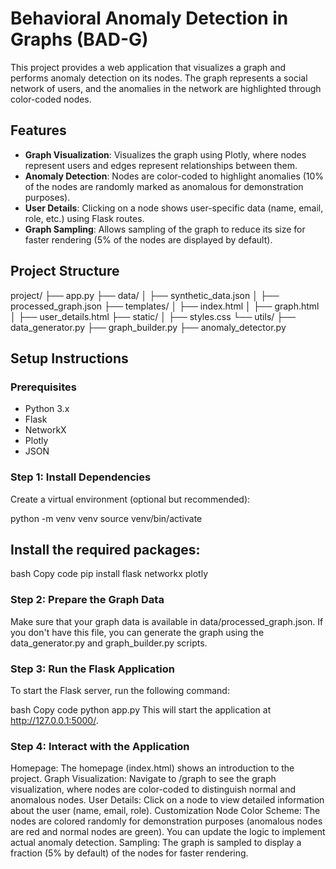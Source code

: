 # Behavioral Anomaly Detection in Graphs (BAD-G)

This project provides a web application that visualizes a graph and performs anomaly detection on its nodes. The graph represents a social network of users, and the anomalies in the network are highlighted through color-coded nodes.

## Features

- **Graph Visualization**: Visualizes the graph using Plotly, where nodes represent users and edges represent relationships between them.
- **Anomaly Detection**: Nodes are color-coded to highlight anomalies (10% of the nodes are randomly marked as anomalous for demonstration purposes).
- **User Details**: Clicking on a node shows user-specific data (name, email, role, etc.) using Flask routes.
- **Graph Sampling**: Allows sampling of the graph to reduce its size for faster rendering (5% of the nodes are displayed by default).

## Project Structure

project/ 
├── app.py
├── data/ 
│ ├── synthetic_data.json 
│ ├── processed_graph.json 
├── templates/ 
│ ├── index.html
│ ├── graph.html 
│ ├── user_details.html 
├── static/ 
│ ├── styles.css
└── utils/ 
├── data_generator.py 
├── graph_builder.py
├── anomaly_detector.py


## Setup Instructions

### Prerequisites
- Python 3.x
- Flask
- NetworkX
- Plotly
- JSON

### Step 1: Install Dependencies

Create a virtual environment (optional but recommended):

python -m venv venv
source venv/bin/activate

## Install the required packages:

bash
Copy code
pip install flask networkx plotly
### Step 2: Prepare the Graph Data
Make sure that your graph data is available in data/processed_graph.json. If you don't have this file, you can generate the graph using the data_generator.py and graph_builder.py scripts.

### Step 3: Run the Flask Application
To start the Flask server, run the following command:

bash
Copy code
python app.py
This will start the application at http://127.0.0.1:5000/.

### Step 4: Interact with the Application
Homepage: The homepage (index.html) shows an introduction to the project.
Graph Visualization: Navigate to /graph to see the graph visualization, where nodes are color-coded to distinguish normal and anomalous nodes.
User Details: Click on a node to view detailed information about the user (name, email, role).
Customization
Node Color Scheme: The nodes are colored randomly for demonstration purposes (anomalous nodes are red and normal nodes are green). You can update the logic to implement actual anomaly detection.
Sampling: The graph is sampled to display a fraction (5% by default) of the nodes for faster rendering.






